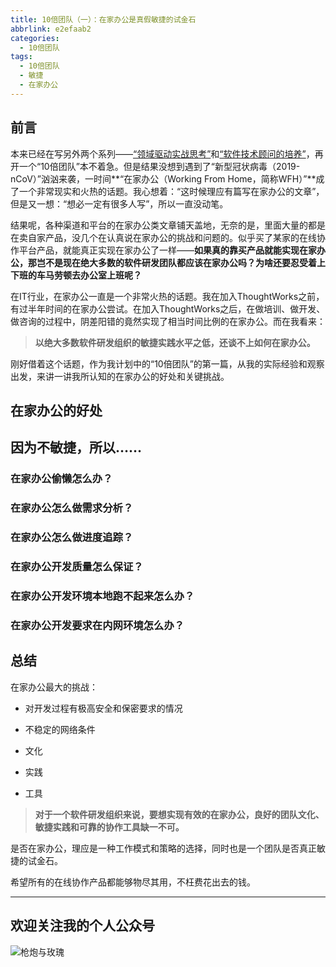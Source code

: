 ```yaml
---
title: 10倍团队（一）：在家办公是真假敏捷的试金石
abbrlink: e2efaab2
categories:
  - 10倍团队
tags:
  - 10倍团队
  - 敏捷
  - 在家办公
---
```


## 前言

本来已经在写另外两个系列——[“领域驱动实战思考”](https://huhao.dev/categories/%E9%A2%86%E5%9F%9F%E9%A9%B1%E5%8A%A8%E5%AE%9E%E6%88%98%E6%80%9D%E8%80%83/)和[“软件技术顾问的培养”](https://huhao.dev/categories/%E8%BD%AF%E4%BB%B6%E6%8A%80%E6%9C%AF%E9%A1%BE%E9%97%AE%E7%9A%84%E5%9F%B9%E5%85%BB/)，再开一个“10倍团队”本不着急。但是结果没想到遇到了“新型冠状病毒（2019-nCoV）”汹汹来袭，一时间**“在家办公（Working From Home，简称WFH）”**成了一个非常现实和火热的话题。我心想着：“这时候理应有篇写在家办公的文章”，但是又一想：“想必一定有很多人写”，所以一直没动笔。

结果呢，各种渠道和平台的在家办公类文章铺天盖地，无奈的是，里面大量的都是在卖自家产品，没几个在认真说在家办公的挑战和问题的。似乎买了某家的在线协作平台产品，就能真正实现在家办公了一样——**如果真的靠买产品就能实现在家办公，那岂不是现在绝大多数的软件研发团队都应该在家办公吗？为啥还要忍受着上下班的车马劳顿去办公室上班呢？**

在IT行业，在家办公一直是一个非常火热的话题。我在加入ThoughtWorks之前，有过半年时间的在家办公尝试。在加入ThoughtWorks之后，在做培训、做开发、做咨询的过程中，阴差阳错的竟然实现了相当时间比例的在家办公。而在我看来：

> **以绝大多数软件研发组织的敏捷实践水平之低，还谈不上如何在家办公。**

刚好借着这个话题，作为我计划中的“10倍团队”的第一篇，从我的实际经验和观察出发，来讲一讲我所认知的在家办公的好处和关键挑战。

<!-- more -->

## 在家办公的好处

## 因为不敏捷，所以……

### 在家办公偷懒怎么办？

### 在家办公怎么做需求分析？

### 在家办公怎么做进度追踪？

### 在家办公开发质量怎么保证？

### 在家办公开发环境本地跑不起来怎么办？

### 在家办公开发要求在内网环境怎么办？

## 总结

在家办公最大的挑战：

- 对开发过程有极高安全和保密要求的情况
- 不稳定的网络条件

- 文化
- 实践
- 工具

> **对于一个软件研发组织来说，要想实现有效的在家办公，良好的团队文化、敏捷实践和可靠的协作工具缺一不可。**

是否在家办公，理应是一种工作模式和策略的选择，同时也是一个团队是否真正敏捷的试金石。

希望所有的在线协作产品都能够物尽其用，不枉费花出去的钱。

---

## 欢迎关注我的个人公众号

![枪炮与玫瑰](https://huhao-dev.oss-cn-beijing.aliyuncs.com/2020-01-20-wechat.png)